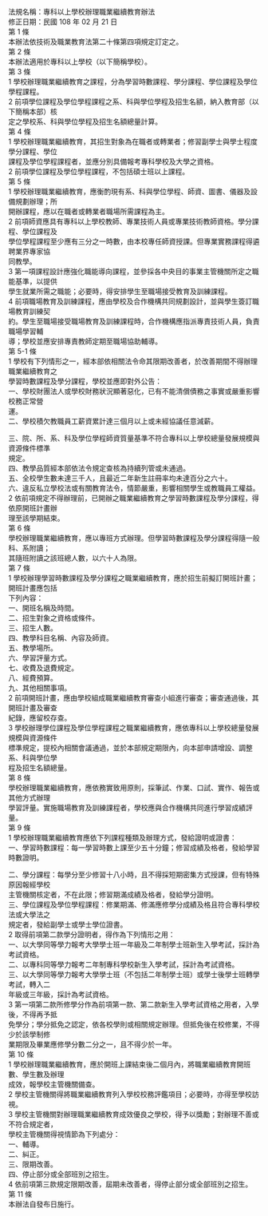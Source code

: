 法規名稱：專科以上學校辦理職業繼續教育辦法  
修正日期：民國 108 年 02 月 21 日  
第 1 條  
本辦法依技術及職業教育法第二十條第四項規定訂定之。  
第 2 條  
本辦法適用於專科以上學校（以下簡稱學校）。  
第 3 條  
1 學校辦理職業繼續教育之課程，分為學習時數課程、學分課程、學位課程及學位學程課程。  
2 前項學位課程及學位學程課程之系、科與學位學程及招生名額，納入教育部（以下簡稱本部）核  
定之學校系、科與學位學程及招生名額總量計算。  
第 4 條  
1 學校辦理職業繼續教育，其招生對象為在職者或轉業者；修習副學士與學士程度學分課程、學位  
課程及學位學程課程者，並應分別具備報考專科學校及大學之資格。  
2 前項學位課程及學位學程課程，不包括碩士班以上課程。  
第 5 條  
1 學校辦理職業繼續教育，應衡酌現有系、科與學位學程、師資、圖書、儀器及設備規劃辦理；所  
開辦課程，應以在職者或轉業者職場所需課程為主。  
2 前項師資應具有專科以上學校教師、專業技術人員或專業技術教師資格。學分課程、學位課程及  
學位學程課程至少應有三分之一時數，由本校專任師資授課。但專業實務課程得遴聘業界專家協  
同教學。  
3 第一項課程設計應強化職能導向課程，並參採各中央目的事業主管機關所定之職能基準，以提供  
學生就業所需之職能；必要時，得安排學生至職場接受教育及訓練課程。  
4 前項職場教育及訓練課程，應由學校及合作機構共同規劃設計，並與學生簽訂職場教育訓練契  
約。學生至職場接受職場教育及訓練課程時，合作機構應指派專責技術人員，負責職場學習輔  
導；學校並應安排專責教師定期至職場協助輔導。  
第 5-1 條  
1 學校有下列情形之一，經本部依相關法令命其限期改善者，於改善期間不得辦理職業繼續教育之  
學習時數課程及學分課程，學校並應即對外公告：  
一、學校財團法人或學校財務狀況顯著惡化，已有不能清償債務之事實或嚴重影響校務正常營  
運。  
二、學校積欠教職員工薪資累計達三個月以上或未經協議任意減薪。  


三、院、所、系、科及學位學程師資質量基準不符合專科以上學校總量發展規模與資源條件標準  
規定。  
四、教學品質經本部依法令規定查核為持續列管或未通過。  
五、全校學生數未達三千人，且最近二年新生註冊率均未達百分之六十。  
六、違反私立學校法或有關教育法令，情節嚴重，影響相關學生或教職員工權益。  
2 依前項規定不得辦理前，已開辦之職業繼續教育之學習時數課程及學分課程，得依原開班計畫辦  
理至該學期結束。  
第 6 條  
學校辦理職業繼續教育，應以專班方式辦理。但學習時數課程及學分課程得隨一般科、系附讀；  
其隨班附讀之該班總人數，以六十人為限。  
第 7 條  
1 學校辦理學習時數課程及學分課程之職業繼續教育，應於招生前擬訂開班計畫；開班計畫應包括  
下列內容：  
一、開班名稱及時間。  
二、招生對象之資格或條件。  
三、招生人數。  
四、教學科目名稱、內容及師資。  
五、教學場所。  
六、學習評量方式。  
七、收費及退費規定。  
八、經費預算。  
九、其他相關事項。  
2 前項開班計畫，應由學校組成職業繼續教育審查小組進行審查；審查通過後，其開班計畫及審查  
紀錄，應留校存查。  
3 學校辦理學位課程及學位學程課程之職業繼續教育，應依專科以上學校總量發展規模與資源條件  
標準規定，提校內相關會議通過，並於本部規定期限內，向本部申請增設、調整系、科與學位學  
程及招生名額總量。  
第 8 條  
學校辦理職業繼續教育，應依務實致用原則，採筆試、作業、口試、實作、報告或其他方式辦理  
學習評量。實施職場教育及訓練課程者，學校應與合作機構共同進行學習成績評量。  
第 9 條  
1 學校辦理職業繼續教育應依下列課程種類及辦理方式，發給證明或證書：  
一、學習時數課程：每一學習時數上課至少五十分鐘；修習成績及格者，發給學習時數證明。  


二、學分課程：每學分至少修習十八小時，且不得採短期密集方式授課，但有特殊原因報經學校  
主管機關核定者，不在此限；修習期滿成績及格者，發給學分證明。  
三、學位課程及學位學程課程：修業期滿、修滿應修學分成績及格且符合專科學校法或大學法之  
規定者，發給副學士或學士學位證書。  
2 取得前項第二款學分證明者，得作為下列情形之用：  
一、以大學同等學力報考大學學士班一年級及二年制學士班新生入學考試，採計為考試資格。  
二、以專科同等學力報考二年制專科學校新生入學考試，採計為考試資格。  
三、以大學同等學力報考大學學士班（不包括二年制學士班）或學士後學士班轉學考試，轉入二  
年級或三年級，採計為考試資格。  
3 第一項第二款所修學分作為前項第一款、第二款新生入學考試資格之用者，入學後，不得再予抵  
免學分；學分抵免之認定，依各校學則或相關規定辦理。但抵免後在校修業，不得少於該學制修  
業期限及畢業應修學分數二分之一，且不得少於一年。  
第 10 條  
1 學校辦理職業繼續教育，應於開班上課結束後二個月內，將職業繼續教育開班數、學生數及辦理  
成效，報學校主管機關備查。  
2 學校主管機關得將職業繼續教育列入學校校務評鑑項目；必要時，亦得至學校訪視。  
3 學校主管機關對辦理職業繼續教育成效優良之學校，得予以獎勵；對辦理不善或不符合規定者，  
學校主管機關得視情節為下列處分：  
一、輔導。  
二、糾正。  
三、限期改善。  
四、停止部分或全部班別之招生。  
4 依前項第三款規定限期改善，屆期未改善者，得停止部分或全部班別之招生。  
第 11 條  
本辦法自發布日施行。  


